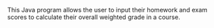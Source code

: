 This Java program allows the user to input their homework and exam scores to calculate their overall weighted grade in a course.
